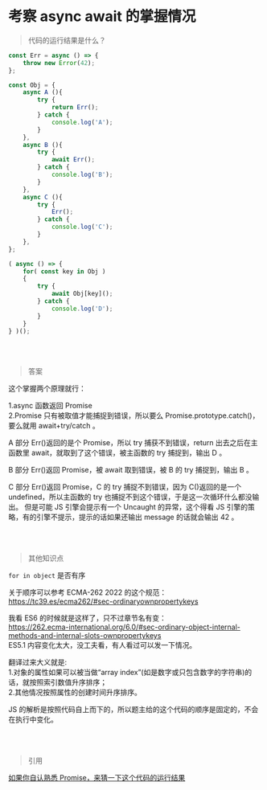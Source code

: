 # 考察 async await 的掌握情况

> 代码的运行结果是什么？

```javascript
const Err = async () => {
	throw new Error(42);
};

const Obj = {
	async A (){
		try {
			return Err();
		} catch {
			console.log('A');
		}
	},
	async B (){
		try {
			await Err();
		} catch {
			console.log('B');
		}
	},
	async C (){
		try {
			Err();
		} catch {
			console.log('C');
		}
	},
};

( async () => {
	for( const key in Obj )
	{
		try {
			await Obj[key]();
		} catch {
			console.log('D');
		}
	}
} )();
```

<br><br>

> 答案

这个掌握两个原理就行：

1.async 函数返回 Promise 
<br>
2.Promise 只有被取值才能捕捉到错误，所以要么 Promise.prototype.catch()，要么就用 await+try/catch 。

A 部分 Err()返回的是个 Promise，所以 try 捕获不到错误，return 出去之后在主函数里 await，就取到了这个错误，被主函数的 try 捕捉到，输出 D 。

B 部分 Err()返回 Promise，被 await 取到错误，被 B 的 try 捕捉到，输出 B 。

C 部分 Err()返回 Promise，C 的 try 捕捉不到错误，因为 C()返回的是一个 undefined，所以主函数的 try 也捕捉不到这个错误，于是这一次循环什么都没输出。
但是可能 JS 引擎会提示有一个 Uncaught 的异常，这个得看 JS 引擎的策略，有的引擎不提示，提示的话如果还输出 message 的话就会输出 42 。

<br><br>
> 其他知识点

`for in object` 是否有序

关于顺序可以参考 ECMA-262 2022 的这个规范： <br>
https://tc39.es/ecma262/#sec-ordinaryownpropertykeys

我看 ES6 的时候就是这样了，只不过章节名有变： <br>
https://262.ecma-international.org/6.0/#sec-ordinary-object-internal-methods-and-internal-slots-ownpropertykeys
<br>
ES5.1 内容变化太大，没工夫看，有人看过可以发一下情况。


翻译过来大义就是:
<br>
1.对象的属性如果可以被当做“array index”(如是数字或只包含数字的字符串)的话，就按照索引数值升序排序；
<br>
2.其他情况按照属性的创建时间升序排序。

JS 的解析是按照代码自上而下的，所以题主给的这个代码的顺序是固定的，不会在执行中变化。

<br><br>

> 引用

[如果你自认熟悉 Promise，来猜一下这个代码的运行结果](https://v2ex.com/t/789253)
